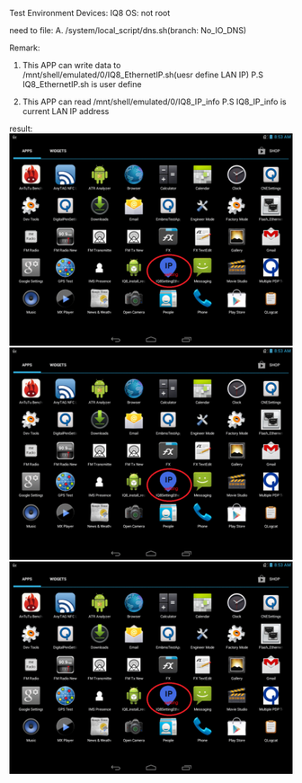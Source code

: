 Test Environment
Devices: IQ8 
OS: not root

need to file:
A. /system/local_script/dns.sh(branch: No_IO_DNS)

Remark:
1. This APP can write data to /mnt/shell/emulated/0/IQ8_EthernetIP.sh(uesr define LAN IP)
P.S IQ8_EthernetIP.sh is user define

2. This APP can read /mnt/shell/emulated/0/IQ8_IP_info
P.S IQ8_IP_info is current LAN IP address

result:
![alt tag](https://github.com/showoowohs/Po_git/blob/IQ8SettingEthernetIP/IQ8SettingEthernetIP/demo/save.gif)
![alt tag](https://github.com/showoowohs/Po_git/blob/IQ8SettingEthernetIP/IQ8SettingEthernetIP/demo/read.gif)
![alt tag](https://github.com/showoowohs/Po_git/blob/IQ8SettingEthernetIP/IQ8SettingEthernetIP/demo/default.gif)